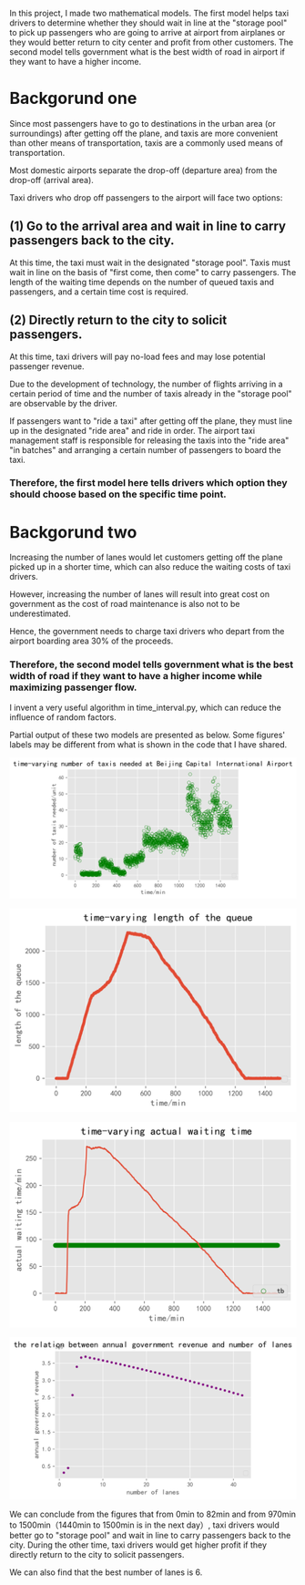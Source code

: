 In this project, I made two mathematical models. The first model helps taxi drivers to determine whether they should wait in line at the "storage pool" to pick up  passengers who are going to arrive at airport from airplanes or they would better return to city center and profit from other customers. The second model tells government what is the best width of road in airport if they want to have a higher income.

# Backgorund one
Since most passengers have to go to destinations in the urban area (or surroundings) after getting off the plane, and taxis are more convenient than other means of transportation, taxis are a commonly used means of transportation.

Most domestic airports separate the drop-off (departure area) from the drop-off (arrival area).

Taxi drivers who drop off passengers to the airport will face two options: 

## (1) Go to the arrival area and wait in line to carry passengers back to the city.

At this time, the taxi must wait in the designated "storage pool". Taxis must wait in line on the basis of "first come, then come" to carry passengers. The length of the waiting time depends on the number of queued taxis and passengers, and a certain time cost is required.

## (2) Directly return to the city to solicit passengers. 

At this time, taxi drivers will pay no-load fees and may lose potential passenger revenue.

Due to the development of technology, the number of flights arriving in a certain period of time and the number of taxis already in the "storage pool" are observable by the driver.

If passengers want to "ride a taxi" after getting off the plane, they must line up in the designated "ride area" and ride in order. The airport taxi management staff is responsible for releasing the taxis into the "ride area" "in batches" and arranging a certain number of passengers to board the taxi.

### Therefore, the first model here tells drivers which option they should choose based on the specific time point.


# Backgorund two

Increasing the number of lanes would let customers getting off the plane picked up in a shorter time, which can also reduce the waiting costs of taxi drivers. 

However, increasing the number of lanes will result into great cost on government as the cost of road maintenance is also not to be underestimated. 

Hence, the government needs to charge taxi drivers who depart from the airport boarding area 30% of the proceeds.

### Therefore, the second model tells government what is the best width of road if they want to have a higher income while maximizing passenger flow.

I invent a very useful algorithm in time_interval.py, which can reduce the influence of random factors.

Partial output of these two models are presented as below. Some figures' labels may be different from what is shown in the code that I have shared.

![image](https://github.com/ZhaohuaFang/Best-decision-for-taxi-driver-and-best-number-of-lanes-in-airport/blob/master/time-varying%20number%20of%20taxis%20needed%20at%20Beijing%20Capital%20International%20Airport.png)

![image](https://github.com/ZhaohuaFang/Best-decision-for-taxi-driver-and-best-number-of-lanes-in-airport/blob/master/time-varying%20length%20of%20the%20queue.png)

![image](https://github.com/ZhaohuaFang/Best-decision-for-taxi-driver-and-best-number-of-lanes-in-airport/blob/master/time-varying%20actual%20waiting%20time.png)

![image](https://github.com/ZhaohuaFang/Best-decision-for-taxi-driver-and-best-number-of-lanes-in-airport/blob/master/the%20relation%20between%20annual%20government%20revenue%20and%20number%20of%20lanes.png)

We can conclude from the figures that from 0min to 82min and from 970min to 1500min（1440min to 1500min is in the next day）, taxi drivers would better go to "storage pool" and wait in line to carry passengers back to the city. During the other time, taxi drivers would get higher profit if they directly return to the city to solicit passengers.

We can also find that the best number of lanes is 6.
